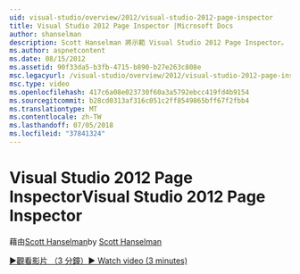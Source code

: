```yaml
---
uid: visual-studio/overview/2012/visual-studio-2012-page-inspector
title: Visual Studio 2012 Page Inspector |Microsoft Docs
author: shanselman
description: Scott Hanselman 將示範 Visual Studio 2012 Page Inspector。
ms.author: aspnetcontent
ms.date: 08/15/2012
ms.assetid: 90f33da5-b3fb-4715-b890-b27e263c808e
msc.legacyurl: /visual-studio/overview/2012/visual-studio-2012-page-inspector
msc.type: video
ms.openlocfilehash: 417c6a08e023730f60a3a5792ebcc419fd4b9154
ms.sourcegitcommit: b28cd0313af316c051c2ff8549865bff67f2fbb4
ms.translationtype: MT
ms.contentlocale: zh-TW
ms.lasthandoff: 07/05/2018
ms.locfileid: "37841324"
---
```

<a name="visual-studio-2012-page-inspector"></a><span data-ttu-id="c22f7-103">Visual Studio 2012 Page Inspector</span><span class="sxs-lookup"><span data-stu-id="c22f7-103">Visual Studio 2012 Page Inspector</span></span>
====================
<span data-ttu-id="c22f7-104">藉由[Scott Hanselman](https://github.com/shanselman)</span><span class="sxs-lookup"><span data-stu-id="c22f7-104">by [Scott Hanselman](https://github.com/shanselman)</span></span>

[<span data-ttu-id="c22f7-105">&#9654;觀看影片 （3 分鐘）</span><span class="sxs-lookup"><span data-stu-id="c22f7-105">&#9654; Watch video (3 minutes)</span></span>](https://channel9.msdn.com/Blogs/ASP-NET-Site-Videos/visual-studio-2012-page-inspector)
